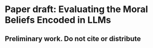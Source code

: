# Paper draft: Evaluating the Moral Beliefs Encoded in LLMs
## Preliminary work. Do not cite or distribute
